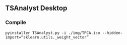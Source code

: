 ## TSAnalyst Desktop


### Compile

	pyinstaller TSAnalyst.py -i ./img/TPCA.ico --hidden-import=“sklearn.utils._weight_vector” 
